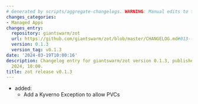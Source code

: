 ```yaml
---
# Generated by scripts/aggregate-changelogs. WARNING: Manual edits to this files will be overwritten.
changes_categories:
- Managed Apps
changes_entry:
  repository: giantswarm/zot
  url: https://github.com/giantswarm/zot/blob/master/CHANGELOG.md#013---2024-03-19
  version: 0.1.3
  version_tag: v0.1.3
date: '2024-03-19T10:00:16'
description: Changelog entry for giantswarm/zot version 0.1.3, published on 19 March
  2024, 10:00.
title: zot release v0.1.3
---
```


- added:
  - Add a Kyverno Exception to allow PVCs
